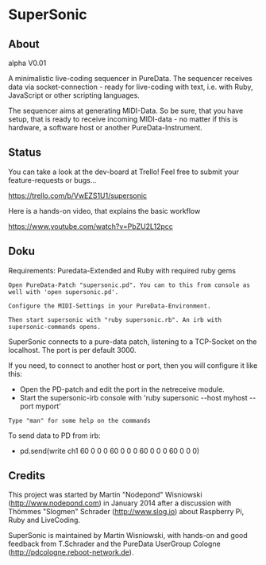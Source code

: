 SuperSonic
==========

About
-----

alpha V0.01

A minimalistic live-coding sequencer in PureData. The sequencer receives data via socket-connection - ready for live-coding with text, i.e. with Ruby, JavaScript or other scripting languages.

The sequencer aims at generating MIDI-Data. So be sure, that you have setup, that is ready to receive incoming MIDI-data - no matter if this is hardware, a software host or another PureData-Instrument.

Status
------

You can take a look at the dev-board at Trello! Feel free to submit your feature-requests or bugs...

https://trello.com/b/VwEZS1U1/supersonic

Here is a hands-on video, that explains the basic workflow

https://www.youtube.com/watch?v=PbZU2L12pcc



Doku
----

Requirements: Puredata-Extended and Ruby with required ruby gems

```
Open PureData-Patch "supersonic.pd". You can to this from console as well with 'open supersonic.pd'.

Configure the MIDI-Settings in your PureData-Environment.

Then start supersonic with "ruby supersonic.rb". An irb with supersonic-commands opens.
```

SuperSonic connects to a pure-data patch, listening to a TCP-Socket on the localhost. The port is per default 3000.

If you need, to connect to another host or port, then you will configure it like this:

 - Open the PD-patch and edit the port in the netreceive module.
 - Start the supersonic-irb console with 'ruby supersonic --host myhost --port myport'

```
Type "man" for some help on the commands
```

To send data to PD from irb:

 - pd.send(write ch1 60 0 0 0 60 0 0 0 60 0 0 0 60 0 0 0)


Credits
-------

This project was started by Martin "Nodepond" Wisniowski (http://www.nodepond.com) in January 2014 after a discussion with Thömmes "Slogmen" Schrader (http://www.slog.io) about Raspberry Pi, Ruby and LiveCoding.

SuperSonic is maintained by Martin Wisniowski, with hands-on and good feedback from T.Schrader and the PureData UserGroup Cologne (http://pdcologne.reboot-network.de).
